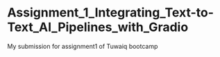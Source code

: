 # Assignment_1_Integrating_Text-to-Text_AI_Pipelines_with_Gradio
My submission for assignment1 of Tuwaiq bootcamp
